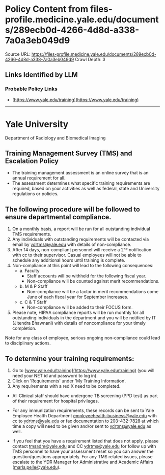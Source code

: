 # Policy Content from files-profile.medicine.yale.edu/documents/289ecb0d-4266-4d8d-a338-7a0a3eb049d9

Source URL: https://files-profile.medicine.yale.edu/documents/289ecb0d-4266-4d8d-a338-7a0a3eb049d9
Crawl Depth: 3

## Links Identified by LLM

### Probable Policy Links

- [https://www.yale.edu/training](https://www.yale.edu/training)

---

# Yale University 

Department of Radiology and Biomedical Imaging

## Training Management Survey (TMS) and Escalation Policy

- The training management assessment is an online survey that is an annual requirement for all.
- The assessment determines what specific training requirements are required, based on your activities as well as federal, state and University regulations or policies.


## The following procedure will be followed to ensure departmental compliance.

1) On a monthly basis, a report will be run for all outstanding individual TMS requirements.
2) Any individuals with outstanding requirements will be contacted via email by ydrtms@yale.edu with details of non-compliance.
3) After 14 days, non-compliant personnel will receive a 2ⁿᵈ notification with cc to their supervisor. Casual employees will not be able to schedule any additional hours until training is complete.
4) Non-compliance at this point will lead to the following consequences:
   - a. Faculty
     - Staff accounts will be withheld for the following fiscal year.
     - Non-compliance will be counted against merit recommendations.
   - b. M & P Staff
     - Non-compliance will be a factor in merit recommendations come June of each fiscal year for September increases.
   - c. C & T Staff
     - Non-compliance will be added to their FOCUS form.
5) Please note, HIPAA compliance reports will be run monthly for all outstanding individuals in the department and you will be notified by IT (Jitendra Bhawnani) with details of noncompliance for your timely completion.

Note for any class of employee, serious ongoing non-compliance could lead to disciplinary actions.

## To determine your training requirements:

1. Go to [www.yale.edu/training](https://www.yale.edu/training) (you will need your NET id and password to log in).
2. Click on 'Requirements' under 'My Training Information'.
3. Any requirements with a red X need to be completed.

- All Clinical staff should have undergone TB screening (PPD test) as part of their requirement for hospital privileges.
- For any immunization requirements, these records can be sent to Yale Employee Health Department employeehealth-business@yale.edu with cc to ydrtms@yale.edu or fax documentation to 203-432-7828 at which time a copy will need to be given and/or sent to ydrtms@yale.edu as well.

- If you feel that you have a requirement listed that does not apply, please contact tmsadm@yale.edu and CC ydrtms@yale.edu for follow up with TMS personnel to have your assessment reset so you can answer the question/questions appropriately. For any TMS related issues, please escalate to the YDR Manager for Administrative and Academic Affairs (marla.pelle@yale.edu).